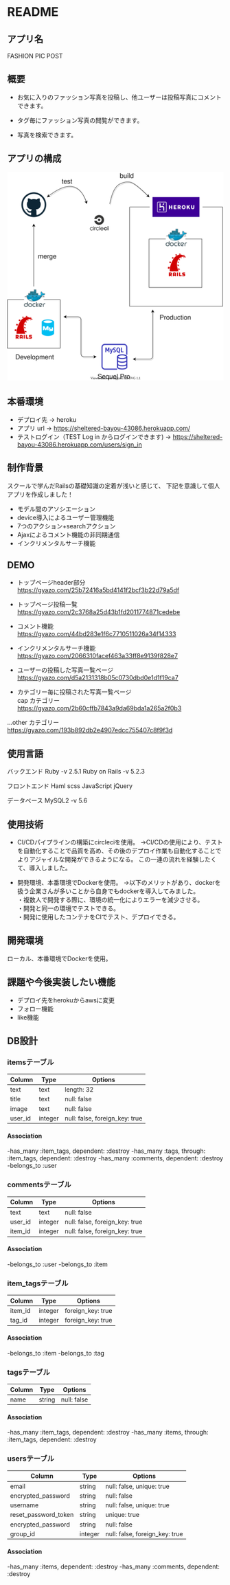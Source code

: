 # README

## アプリ名

FASHION PIC POST


## 概要

- お気に入りのファッション写真を投稿し、他ユーザーは投稿写真にコメントできます。

- タグ毎にファッション写真の閲覧ができます。

- 写真を検索できます。


## アプリの構成

![](.drawio.svg)


## 本番環境

- デプロイ先 → heroku
- アプリ url → https://sheltered-bayou-43086.herokuapp.com/
- テストログイン（TEST Log in からログインできます) → https://sheltered-bayou-43086.herokuapp.com/users/sign_in


## 制作背景

スクールで学んだRailsの基礎知識の定着が浅いと感じて、
下記を意識して個人アプリを作成しました！

- モデル間のアソシエーション  
- device導入によるユーザー管理機能  
- 7つのアクション+searchアクション  
- Ajaxによるコメント機能の非同期通信  
- インクリメンタルサーチ機能  


## DEMO

- トップページheader部分  
https://gyazo.com/25b72416a5bd4141f2bcf3b22d79a5df

- トップページ投稿一覧  
https://gyazo.com/2c3768a25d43b1fd2011774871cedebe

- コメント機能  
https://gyazo.com/44bd283e1f6c7710511026a34f14333

- インクリメンタルサーチ機能  
https://gyazo.com/2066310facef463a33ff8e9139f828e7

- ユーザーの投稿した写真一覧ページ  
https://gyazo.com/d5a2131318b05c0730dbd0e1d1f19ca7

- カテゴリー毎に投稿された写真一覧ページ  
cap カテゴリー  
https://gyazo.com/2b60cffb7843a9da69bda1a265a2f0b3  

…other カテゴリー  
https://gyazo.com/193b892db2e4907edcc755407c8f9f3d


## 使用言語

バックエンド
Ruby -v 2.5.1
Ruby on Rails -v 5.2.3

フロントエンド
Haml
scss
JavaScript
jQuery

データベース
MySQL2 -v 5.6


## 使用技術

- CI/CDパイプラインの構築にcircleciを使用。
→CI/CDの使用により、テストを自動化することで品質を高め、その後のデプロイ作業も自動化することで
よりアジャイルな開発ができるようになる。
この一連の流れを経験したくて、導入しました。

- 開発環境、本番環境でDockerを使用。
→以下のメリットがあり、dockerを扱う企業さんが多いことから自身でもdockerを導入してみました。  
・複数人で開発する際に、環境の統一化によりエラーを減少させる。  
・開発と同一の環境でテストできる。  
・開発に使用したコンテナをCIでテスト、デプロイできる。  


## 開発環境

ローカル、本番環境でDockerを使用。


## 課題や今後実装したい機能

- デプロイ先をherokuからawsに変更
- フォロー機能
- like機能


## DB設計

### itemsテーブル

|Column|Type|Options|
|------|----|-------|
|text|text|length: 32|
|title|text|null: false|
|image|text|null: false|
|user_id|integer|null: false, foreign_key: true|

#### Association

-has_many :item_tags, dependent: :destroy
-has_many :tags, through: :item_tags, dependent: :destroy
-has_many :comments, dependent: :destroy
-belongs_to :user


### commentsテーブル

|Column|Type|Options|
|------|----|-------|
|text|text|null: false|
|user_id|integer|null: false, foreign_key: true|
|item_id|integer|null: false, foreign_key: true|

#### Association

-belongs_to :user
-belongs_to :item


### item_tagsテーブル

|Column|Type|Options|
|------|----|-------|
|item_id|integer|foreign_key: true|
|tag_id|integer|foreign_key: true|

#### Association

-belongs_to :item
-belongs_to :tag


### tagsテーブル

|Column|Type|Options|
|------|----|-------|
|name|string|null: false|

#### Association

-has_many :item_tags, dependent: :destroy
-has_many :items, through: :item_tags, dependent: :destroy


### usersテーブル

|Column|Type|Options|
|------|----|-------|
|email|string|null: false, unique: true|
|encrypted_password|string|null: false|
|username|string|null: false, unique: true|
|reset_password_token|string|unique: true|
|encrypted_password|string|null: false|
|group_id|integer|null: false, foreign_key: true|

#### Association

-has_many :items, dependent: :destroy
-has_many :comments, dependent: :destroy

